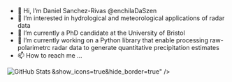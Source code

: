 - 👋 Hi, I’m Daniel Sanchez-Rivas @enchilaDaSzen
- 👀 I’m interested in hydrological and meteorological applications of radar data
- 🌱 I’m currently a PhD candidate at the University of Bristol
- 💞️ I’m currently working on a Python library that enable processing raw-polarimetrc radar data to generate quantitative precipitation estimates
- 📫 How to reach me ...


<!---
enchilaDaSzen/enchilaDaSzen is a ✨ special ✨ repository because its `README.md` (this file) appears on your GitHub profile.
You can click the Preview link to take a look at your changes.
--->

<img align="left" alt="GitHub Stats" src="https://publons.com/mashlets?el=badgeCont111&rid=AAV-5555-2021"></script>&show_icons=true&hide_border=true" />


